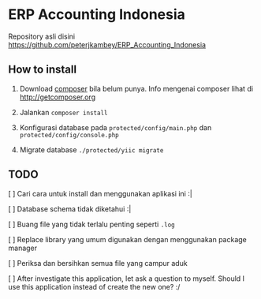 ERP Accounting Indonesia
========================

Repository asli disini https://github.com/peterjkambey/ERP_Accounting_Indonesia


How to install
------------------------

1. Download [composer](http://getcomposer.org/composer.phar) bila belum punya.
   Info mengenai composer lihat di http://getcomposer.org

2. Jalankan `composer install`

3. Konfigurasi database pada `protected/config/main.php` dan `protected/config/console.php`

4. Migrate database `./protected/yiic migrate`


TODO
------------------------

[ ] Cari cara untuk install dan menggunakan aplikasi ini :|

[ ] Database schema tidak diketahui :|

[ ] Buang file yang tidak terlalu penting seperti `.log`

[ ] Replace library yang umum digunakan dengan menggunakan package manager

[ ] Periksa dan bersihkan semua file yang campur aduk

[ ] After investigate this application, let ask a question to myself. Should I use this application instead of create the new one? :/
